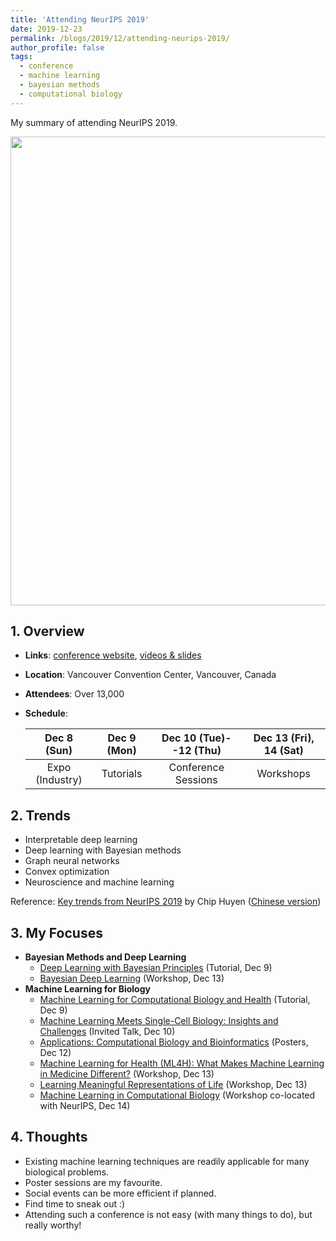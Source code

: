 ```yaml
---
title: 'Attending NeurIPS 2019'
date: 2019-12-23
permalink: /blogs/2019/12/attending-neurips-2019/
author_profile: false
tags:
  - conference
  - machine learning
  - bayesian methods
  - computational biology
---
```


My summary of attending NeurIPS 2019.


<p align="center">
    <img src="https://hzmaxwell.github.io/images/neurips-2019.jpg" width="750"/>
</p>


## 1. Overview

- **Links**: [conference website](https://neurips.cc/Conferences/2019), [videos & slides](https://slideslive.com/neurips/)
- **Location**: Vancouver Convention Center, Vancouver, Canada
- **Attendees**: Over 13,000
- **Schedule**:
    
  Dec 8 (Sun) | Dec 9 (Mon) | Dec 10 (Tue)--12 (Thu) | Dec 13 (Fri), 14 (Sat)
  :-:|:-:|:-:|:-:
  Expo (Industry) | Tutorials | Conference Sessions | Workshops


## 2. Trends

- Interpretable deep learning
- Deep learning with Bayesian methods
- Graph neural networks
- Convex optimization
- Neuroscience and machine learning

Reference: [Key trends from NeurIPS 2019](https://huyenchip.com/2019/12/18/key-trends-neurips-2019.html) by Chip Huyen ([Chinese version](https://mp.weixin.qq.com/s/lj5B81hQumfJGYkgSfNVTg))


## 3. My Focuses

- **Bayesian Methods and Deep Learning**
  - [Deep Learning with Bayesian Principles](https://slideslive.com/38921489/deep-learning-with-bayesian-principles) (Tutorial, Dec 9)
  - [Bayesian Deep Learning](http://bayesiandeeplearning.org) (Workshop, Dec 13)
- **Machine Learning for Biology**
  - [Machine Learning for Computational Biology and Health](https://slideslive.com/38921497/machine-learning-for-computational-biology-and-health) (Tutorial, Dec 9)
  - [Machine Learning Meets Single-Cell Biology: Insights and Challenges](https://slideslive.com/38921722/machine-learning-meets-singlecell-biology-insights-and-challenges) (Invited Talk, Dec 10)
  - [Applications: Computational Biology and Bioinformatics](https://neurips.cc/Conferences/2019/ScheduleMultitrack?session=15652) (Posters, Dec 12)
  - [Machine Learning for Health (ML4H): What Makes Machine Learning in Medicine Different?](https://ml4health.github.io/2019/) (Workshop, Dec 13)
  - [Learning Meaningful Representations of Life](https://lmrl-bio.github.io/) (Workshop, Dec 13)
  - [Machine Learning in Computational Biology](https://sites.google.com/cs.washington.edu/mlcb/) (Workshop co-located with NeurIPS, Dec 14)



## 4. Thoughts

- Existing machine learning techniques are readily applicable for many biological problems.
- Poster sessions are my favourite.
- Social events can be more efficient if planned.
- Find time to sneak out :)
- Attending such a conference is not easy (with many things to do), but really worthy!





